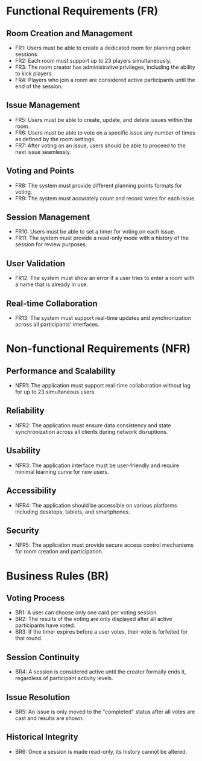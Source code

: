 # Functional Requirements (FR)
## Room Creation and Management

- FR1: Users must be able to create a dedicated room for planning poker sessions.
- FR2: Each room must support up to 23 players simultaneously.
- FR3: The room creator has administrative privileges, including the ability to kick players.
- FR4: Players who join a room are considered active participants until the end of the session.

## Issue Management

- FR5: Users must be able to create, update, and delete issues within the room.
- FR6: Users must be able to vote on a specific issue any number of times as defined by the room settings.
- FR7: After voting on an issue, users should be able to proceed to the next issue seamlessly.

## Voting and Points

- FR8: The system must provide different planning points formats for voting.
- FR9: The system must accurately count and record votes for each issue.

## Session Management

- FR10: Users must be able to set a timer for voting on each issue.
- FR11: The system must provide a read-only mode with a history of the session for review purposes.

## User Validation

- FR12: The system must show an error if a user tries to enter a room with a name that is already in use.

## Real-time Collaboration

- FR13: The system must support real-time updates and synchronization across all participants' interfaces.

# Non-functional Requirements (NFR)
## Performance and Scalability

- NFR1: The application must support real-time collaboration without lag for up to 23 simultaneous users.

## Reliability

- NFR2: The application must ensure data consistency and state synchronization across all clients during network disruptions.

## Usability

- NFR3: The application interface must be user-friendly and require minimal learning curve for new users.

## Accessibility

- NFR4: The application should be accessible on various platforms including desktops, tablets, and smartphones.

## Security

- NFR5: The application must provide secure access control mechanisms for room creation and participation.

# Business Rules (BR)
## Voting Process

- BR1: A user can choose only one card per voting session.
- BR2: The results of the voting are only displayed after all active participants have voted.
- BR3: If the timer expires before a user votes, their vote is forfeited for that round.

## Session Continuity

- BR4: A session is considered active until the creator formally ends it, regardless of participant activity levels.

## Issue Resolution

- BR5: An issue is only moved to the "completed" status after all votes are cast and results are shown.

## Historical Integrity

- BR6: Once a session is made read-only, its history cannot be altered.
